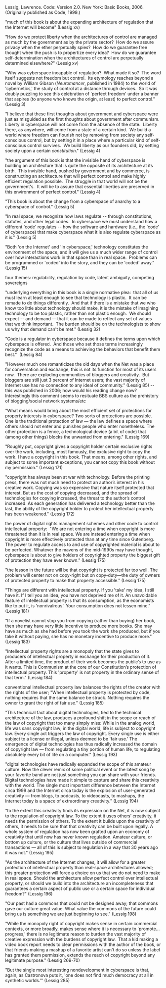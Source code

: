 Lessig, Lawrence. Code: Version 2.0. New York: Basic Books, 2006.  (Originally published as Code, 1999.)


"much of this book is about the expanding architecture of regulation that the Internet will become" (Lessig xv)

"How do we protect liberty when the architectures of control are managed as much by the government as by the private sector?  How do we assure privacy when the ether perpetually spies?  How do we guarantee free thought when the push is to propertize every idea?  How do we guarantee self-determination when the architectures of control are perpetually determined elsewhere?" (Lessig xv)

"Why was cyberspace incapable of regulation?  What made it so?  The word itself suggests not freedom but control.  Its etymology reaches beyond a novel by William Gibson (*Neuromancer*, published in 1984) to the world of 'cybernetics,' the study of control at a distance through devices.  So it was doubly puzzling to see this celebration of 'perfect freedom' under a banner that aspires (to anyone who knows the origin, at least) to perfect control." (Lessig 3)

"I believe that these first thoughts about government and cyberspace were just as misguided as the first thoughts about government after communism.  Liberty in cyberspace will not come from the absence of the state.  Liberty there, as anywhere, will come from a state of a certain kind.  We build a world where freedom can flourish not by removing from society any self-conscious control, but by setting it in a place where a particular kind of self-conscious control survives.  We build liberty as our founders did, by setting society upon a certain *constitution*." (Lessig 4)

"the argument of this book is that the invisible hand of cyberspace is building an architecture that is quite the opposite of its architecture at its birth.  This invisible hand, pushed by government and by commerce, is constructing an architecture that will perfect control and make highly efficient regulation possible.  The struggle in that world will not be the government's.  It will be to assure that essential liberties are preserved in this environment of perfect control." (Lessig 4)

"This book is about the change from a cyberspace of anarchy to a cyberspace of control." (Lessig 5)

"In real space, we recognize how laws regulate -- through constitutions, statutes, and other legal codes.  In cyberspace we must understand how a different 'code' regulates -- how the software and hardware (i.e., the 'code' of cyberspace) that make cyberspace what it is also regulate cyberspace as it is." (Lessig 5)

"Both 'on the Internet' and 'in cyberspace,' technology constitutes the environment of the space, and it will give us a much wider range of control over how interactions work in that space than in real space.  Problems can be programmed or 'coded' into the story, and they can be 'coded' away." (Lessig 15)

four themes: regulability, regulation by code, latent ambiguity, competing sovereigns

"underlying everything in this book is a single normative plea:  that all of us must learn at least enough to see that technology is plastic.  It can be remade to do things differently.  And that if there is a mistake that we who know too little about technology should make, it is the mistake of imagining technology to be too plastic, rather than not plastic enough.  We should expect -- and demand -- that it can be made to reflect any set of values that we think important.  The burden should be on the technologists to show us why that demand can't be met." (Lessig 32)

"Code is a regulator in cyberspace because it defines the terms upon which cyberspace is offered.  And those who set those terms increasingly recognize the code as a means to achieving the behaviors that benefit them best."  (Lessig 84)

"However much one romanticizes the old days when the Net was a place for conversation and exchange, this is not its function for most of its users now.  There are exploding communities of bloggers and creativity.  But bloggers are still just 3 percent of Internet users; the vast majority of Internet use has no connection to any ideal of community." (Lessig 85) -- this was published in 2006; how would his reading change now?  Interestingly this comment seems to resituate BBS culture as the prehistory of blogging/social network systems/etc

"What means would bring about the most efficient set of protections for property interests in cyberspace? Two sorts of protections are possible. One is the traditional protection of law — the law defines a space where others should not enter and punishes people who enter nonetheless. The other protection is a fence, a technological device (a bit of code) that (among other things) blocks the unwanted from entering." (Lessig 169)

"Roughly put, copyright gives a copyright holder certain exclusive rights over the work, including, most famously, the exclusive right to copy the work. I have a copyright in this book. That means, among other rights, and subject to some important exceptions, you cannot copy this book without my permission." (Lessig 171)

"copyright has always been at war with technology. Before the printing press, there was not much need to protect an author’s interest in his creative work. Copying was so expensive that nature itself protected that interest. But as the cost of copying decreased, and the spread of technologies for copying increased, the threat to the author’s control increased. As each generation has delivered a technology better than the last, the ability of the copyright holder to protect her intellectual property has been weakened." (Lessig 172)

the power of digital rights management schemes and other code to control intellectual property:  "We are not entering a time when copyright is more threatened than it is in real space. We are instead entering a time when copyright is more effectively protected than at any time since Gutenberg. The power to regulate access to and use of copyrighted material is about to be perfected. Whatever the mavens of the mid-1990s may have thought, cyberspace is about to give holders of copyrighted property the biggest gift of protection they have ever known." (Lessig 175)

"the lesson in the future will be that copyright is protected far too well. The problem will center not on copy-right but on copy-duty—the duty of owners of protected property to make that property accessible." (Lessig 175)

"Things are different with intellectual property. If you 'take' my idea, I still have it. If I tell you an idea, you have not deprived me of it. An unavoidable feature of intellectual property is that its consumption, as the economists like to put it, is 'nonrivalrous.' Your consumption does not lessen mine." (Lessig 181)

"If a novelist cannot stop you from copying (rather than buying) her book, then she may have very little incentive to produce more books. She may have as much as she had before you took the work she produced, but if you take it without paying, she has no monetary incentive to produce more." (Lessig 183)

"Intellectual property rights are a monopoly that the state gives to producers of intellectual property in exchange for their production of it. After a limited time, the product of their work becomes the public’s to use as it wants. This is Communism at the core of our Constitution’s protection of intellectual property. This 'property' is not property in the ordinary sense of that term." (Lessig 184)

conventional intellectual property law balances the rights of the creator with the rights of the user; "When intellectual property is protected by code, nothing requires that the same balance be struck. Nothing requires the owner to grant the right of fair use." (Lessig 185)

"This technical fact about digital technologies, tied to the technical architecture of the law, produces a profound shift in the scope or reach of the law of copyright that too many simply miss: While in the analog world, life was sans copyright law; in the digital world, life is subject to copyright law. Every single act triggers the law of copyright. Every single use is either subject to a license or illegal, unless deemed to be 'fair use.' The emergence of digital technologies has thus radically increased the domain of copyright law — from regulating a tiny portion of human life, to regulating absolutely every bit of life on a computer." (Lessig 193)

"digital technologies have radically expanded the scope of this amateur culture. Now the clever remix of some political event or the latest song by your favorite band are not just something you can share with your friends. Digital technologies have made it simple to capture and share this creativity with the world. The single most important difference between the Internet circa 1999 and the Internet circa today is the explosion of user-generated creativity — from blogs, to podcasts, to videocasts, to mashups, the Internet today is a space of extraordinary creativity." (Lessig 194)

"to the extent this creativity finds its expression on the Net, it is now subject to the regulation of copyright law. To the extent it uses others’ creativity, it needs the permission of others. To the extent it builds upon the creativity of others, it needs to be sure that that creativity can be built upon legally. A whole system of regulation has now been grafted upon an economy of creativity that until now has never known regulation. Amateur culture, or bottom up culture, or the culture that lives outside of commercial transactions — all of this is subject to regulation in a way that 30 years ago it was not." (Lessig 195)

"As the architecture of the Internet changes, it will allow for a greater protection of intellectual property than real-space architectures allowed; this greater protection will force a choice on us that we do not need to make in real space. Should the architecture allow perfect control over intellectual property, or should we build into the architecture an incompleteness that guarantees a certain aspect of public use or a certain space for individual freedom?" (Lessig 196)

"Our past had a commons that could not be designed away; that commons gave our culture great value. What value the commons of the future could bring us is something we are just beginning to see." (Lessig 198)

"While the monopoly right of copyright makes sense in certain commercial contexts, or more broadly, makes sense where it is necessary to 'promote... progress,' there is no legitimate reason to burden the vast majority of creative expression with the burdens of copyright law.  That a kid making a video book report needs to clear permissions with the author of the book, or that friends making a mashup of a favorite artist can't do so unless the label has granted them permission, extends the reach of copyright beyond any legitimate purpose." (Lessig 269-70)

"But the single most interesting nondevelopment in cyberspace is that, again, as Castronova puts it, 'one does not find much democracy at all in synthetic worlds.'" (Lessig 285)
